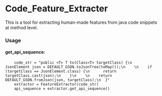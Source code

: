 # Code_Feature_Extracter

This is a tool for extracting human-made features from java code snippets at method level.

### Usage
#### get_api_sequence:
```
    code_str = "public <T> T to(Class<T> targetClass) {\n    JsonElement json = DEFAULT_GSON.toJsonTree(toMap());\n    \n    if (targetClass == JsonElement.class) {\n      return targetClass.cast(json);\n    }\n    \n    return DEFAULT_GSON.fromJson(json, targetClass);\n  }"
    extractor = FeatureExtractor(code_str)
    api_sequence = extractor.get_api_sequence()

```